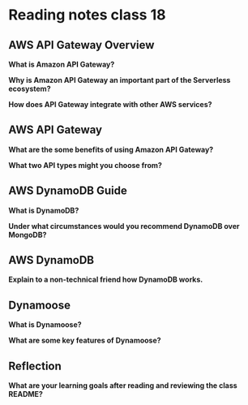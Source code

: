 # Reading notes class 18

## AWS API Gateway Overview

**What is Amazon API Gateway?**

**Why is Amazon API Gateway an important part of the Serverless ecosystem?**

**How does API Gateway integrate with other AWS services?**

## AWS API Gateway

**What are the some benefits of using Amazon API Gateway?**

**What two API types might you choose from?**

## AWS DynamoDB Guide

**What is DynamoDB?**

**Under what circumstances would you recommend DynamoDB over MongoDB?**

## AWS DynamoDB

**Explain to a non-technical friend how DynamoDB works.**

## Dynamoose

**What is Dynamoose?**

**What are some key features of Dynamoose?**

## Reflection

**What are your learning goals after reading and reviewing the class README?**
